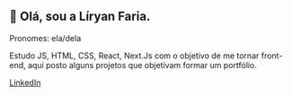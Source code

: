 ## 💚 Olá, sou a Líryan Faria.
Pronomes: ela/dela

Estudo JS, HTML, CSS, React, Next.Js com o objetivo de me tornar front-end, aqui posto alguns projetos que objetivam formar um portfólio.

[LinkedIn](https://www.linkedin.com/in/l%C3%ADryan-lourdes/)

<!--
**lliryan/lliryan** is a ✨ _special_ ✨ repository because its `README.md` (this file) appears on your GitHub profile.

Here are some ideas to get you started:

- 🔭 I’m currently working on ...
- 🌱 I’m currently learning ...
- 👯 I’m looking to collaborate on ...
- 🤔 I’m looking for help with ...
- 💬 Ask me about ...
- 📫 How to reach me: ...
- 😄 Pronouns: ...
- ⚡ Fun fact: ...
-->
